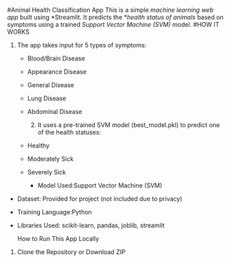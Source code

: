 #Animal Health Classification App
This is a simple *machine learning web app* built using *Streamlit. It predicts the **health status of animals* based on symptoms using a trained *Support Vector Machine (SVM)* model.
#HOW IT WORKS
1. The app takes input for 5 types of symptoms:
   - Blood/Brain Disease
   - Appearance Disease
   - General Disease
   - Lung Disease
   - Abdominal Disease
     
     2. It uses a pre-trained SVM model (best_model.pkl) to predict one of the health statuses:
   - Healthy
   - Moderately Sick
   - Severely Sick

      - Model Used:Support Vector Machine (SVM)
- Dataset: Provided for project (not included due to privacy)
- Training Language:Python
- Libraries Used: scikit-learn, pandas, joblib, streamlit

  How to Run This App Locally

1. Clone the Repository or Download ZIP
